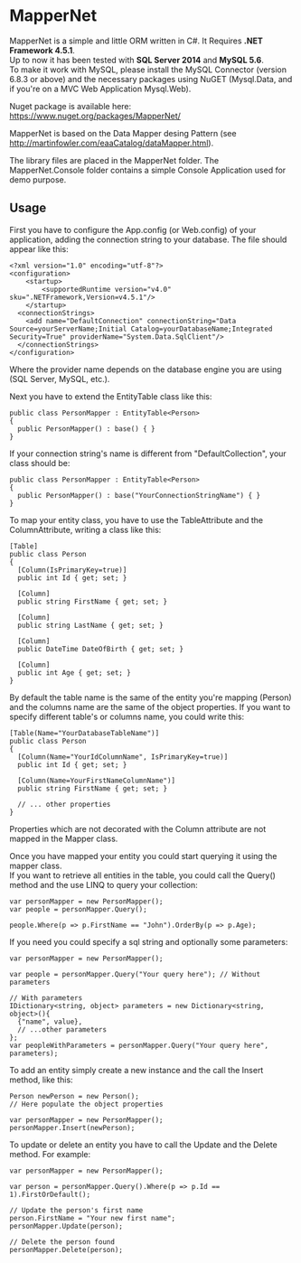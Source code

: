 # MapperNet
MapperNet is a simple and little ORM written in C#. It Requires **.NET Framework 4.5.1**.<br/>
Up to now it has been tested with **SQL Server 2014** and **MySQL 5.6**.<br/>
To make it work with MySQL, please install the MySQL Connector (version 6.8.3 or above) and the necessary packages using NuGET (Mysql.Data, and if you're on a MVC Web Application Mysql.Web).

Nuget package is available here: https://www.nuget.org/packages/MapperNet/

MapperNet is based on the Data Mapper desing Pattern (see http://martinfowler.com/eaaCatalog/dataMapper.html).

The library files are placed in the MapperNet folder.
The MapperNet.Console folder contains a simple Console Application used for demo purpose.

## Usage
First you have to configure the App.config (or Web.config) of your application, adding the connection string to your database. The file should appear like this:
```
<?xml version="1.0" encoding="utf-8"?>
<configuration>
    <startup> 
        <supportedRuntime version="v4.0" sku=".NETFramework,Version=v4.5.1"/>
    </startup>
  <connectionStrings>
    <add name="DefaultConnection" connectionString="Data Source=yourServerName;Initial Catalog=yourDatabaseName;Integrated Security=True" providerName="System.Data.SqlClient"/>
  </connectionStrings>
</configuration>
```
Where the provider name depends on the database engine you are using (SQL Server, MySQL, etc.).

Next you have to extend the EntityTable<TModel> class like this:
```
public class PersonMapper : EntityTable<Person>
{
  public PersonMapper() : base() { }
}
```
If your connection string's name is different from "DefaultCollection", your class should be:
```
public class PersonMapper : EntityTable<Person>
{
  public PersonMapper() : base("YourConnectionStringName") { }
}
```
To map your entity class, you have to use the TableAttribute and the ColumnAttribute, writing a class like this:
```
[Table]
public class Person
{
  [Column(IsPrimaryKey=true)]
  public int Id { get; set; }

  [Column]
  public string FirstName { get; set; }

  [Column]
  public string LastName { get; set; }

  [Column]
  public DateTime DateOfBirth { get; set; }

  [Column]
  public int Age { get; set; }
}
```
By default the table name is the same of the entity you're mapping (Person) and the columns name are the same of the object properties. If you want to specify different table's or columns name, you could write this:
```
[Table(Name="YourDatabaseTableName")]
public class Person
{
  [Column(Name="YourIdColumnName", IsPrimaryKey=true)]
  public int Id { get; set; }

  [Column(Name=YourFirstNameColumnName")]
  public string FirstName { get; set; }

  // ... other properties
}
```
Properties which are not decorated with the Column attribute are not mapped in the Mapper class.

Once you have mapped your entity you could start querying it using the mapper class.<br />
If you want to retrieve all entities in the table, you could call the Query() method and the use LINQ to query your collection:
```
var personMapper = new PersonMapper();
var people = personMapper.Query();

people.Where(p => p.FirstName == "John").OrderBy(p => p.Age);
```
If you need you could specify a sql string and optionally some parameters:
```
var personMapper = new PersonMapper();

var people = personMapper.Query("Your query here"); // Without parameters

// With parameters
IDictionary<string, object> parameters = new Dictionary<string, object>(){
  {"name", value},
  // ...other parameters
};
var peopleWithParameters = personMapper.Query("Your query here", parameters);
```

To add an entity simply create a new instance and the call the Insert method, like this:
```
Person newPerson = new Person();
// Here populate the object properties

var personMapper = new PersonMapper();
personMapper.Insert(newPerson);
```

To update or delete an entity you have to call the Update and the Delete method. For example:
```
var personMapper = new PersonMapper();

var person = personMapper.Query().Where(p => p.Id == 1).FirstOrDefault();

// Update the person's first name
person.FirstName = "Your new first name";
personMapper.Update(person);

// Delete the person found
personMapper.Delete(person);
```
